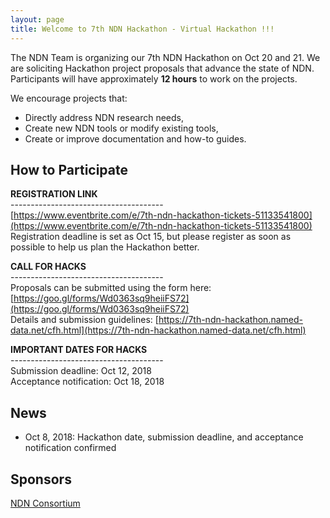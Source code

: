 ```yaml
---
layout: page
title: Welcome to 7th NDN Hackathon - Virtual Hackathon !!! 
---
```


The NDN Team is organizing our 7th NDN Hackathon on Oct 20 and 21. We are soliciting Hackathon project proposals that advance the state of NDN.  Participants will have approximately **12 hours** to work on the projects.

We encourage projects that:

 - Directly address NDN research needs,
 - Create new NDN tools or modify existing tools,
 - Create or improve documentation and how-to guides.

## How to Participate

**REGISTRATION LINK**     
\--------------------------------------   
[https://www.eventbrite.com/e/7th-ndn-hackathon-tickets-51133541800](https://www.eventbrite.com/e/7th-ndn-hackathon-tickets-51133541800)   
Registration deadline is set as Oct 15, but please register as soon as possible to help us plan the Hackathon better.

**CALL FOR HACKS**   
\--------------------------------------    
Proposals can be submitted using the form here: [https://goo.gl/forms/Wd0363sq9heiiFS72](https://goo.gl/forms/Wd0363sq9heiiFS72)   
Details and submission guidelines: [https://7th-ndn-hackathon.named-data.net/cfh.html](https://7th-ndn-hackathon.named-data.net/cfh.html)   

**IMPORTANT DATES FOR HACKS**    
\--------------------------------------    
Submission deadline: Oct 12, 2018   
Acceptance notification: Oct 18, 2018   

## News

- Oct 8, 2018: Hackathon date, submission deadline, and acceptance notification confirmed

## Sponsors

[NDN Consortium](https://named-data.net/consortium/)
